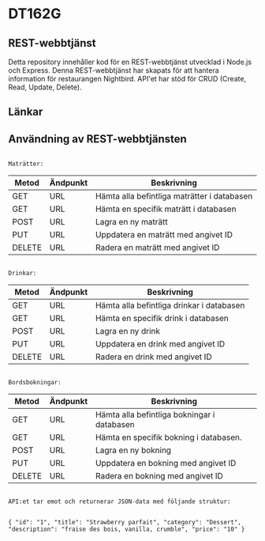 # DT162G 

## REST-webbtjänst
Detta repository innehåller kod för en REST-webbtjänst utvecklad i Node.js och Express. Denna REST-webbtjänst har skapats för att hantera information för restaurangen Nightbird. API'et har stöd för CRUD (Create, Read, Update, Delete).

## Länkar


## Användning av REST-webbtjänsten

```

Maträtter:
```
| Metod         | Ändpunkt             | 	        Beskrivning		       |
| ------------- |----------------------| --------------------------------------------- |
| GET           | URL     | Hämta alla befintliga maträtter i databasen   |
| GET           | URL | Hämta en specifik maträtt i databasen	       |
| POST 		| URL    | Lagra en ny maträtt		               |
| PUT 		| URL| Uppdatera en maträtt med angivet ID           |
| DELETE 	| URL | Radera en maträtt med angivet ID              |
```

Drinkar:
```
| Metod         | Ändpunkt               | 		Beskrivning		       |
| ------------- |------------------------| --------------------------------------------|
| GET           | URL      | Hämta alla befintliga drinkar i databasen |
| GET           | URL  | Hämta en specifik drink i databasen       |
| POST 		| URL      | Lagra en ny drink		               |
| PUT 		| URL  | Uppdatera en drink med angivet ID         |
| DELETE 	| URL  | Radera en drink med angivet ID            |
```

Bordsbokningar:
```
| Metod         | Ändpunkt               | 	       Beskrivning		       |
| ------------- |------------------------| --------------------------------------------|
| GET           | URL        | Hämta alla befintliga bokningar i databasen |
| GET           | URL    | Hämta en specifik bokning i databasen.      |
| POST 		| URL        | Lagra en ny bokning			       |
| PUT 		| URL    | Uppdatera en bokning med angivet ID	       |
| DELETE 	| URL    | Radera en bokning med angivet ID	       |
```

API:et tar emot och returnerar JSON-data med följande struktur: 


{ "id": "1", "title": "Strawberry parfait", "category": "Dessert", "description": "fraise des bois, vanilla, crumble", "price": "10" }
